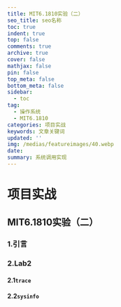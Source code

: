 ```yaml
---
title: MIT6.1810实验（二）
seo_title: seo名称
toc: true
indent: true
top: false
comments: true
archive: true
cover: false
mathjax: false
pin: false
top_meta: false
bottom_meta: false
sidebar:
  - toc
tag:
  - 操作系统
  - MIT6.1810
categories: 项目实战
keywords: 文章关键词
updated: ''
img: /medias/featureimages/40.webp
date:
summary: 系统调用实现
---
```

# 项目实战
## MIT6.1810实验（二）
### 1.引言
### 2.Lab2
#### 2.1`trace`

#### 2.2`sysinfo`
